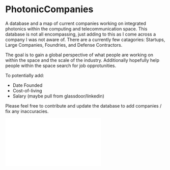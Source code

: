 # PhotonicCompanies
A database and a map of current companies working on integrated photonics within the computing and telecommunication space. This database is not all encompassing, just adding to this as I come across a company I was not aware of. There are a currently few catagories: Startups, Large Companies, Foundries, and Defense Contractors.

The goal is to gain a global perspective of what people are working on within the space and the scale of the industry. Additionally hopefully help people within the space search for job opprotunities. 

To potentially add: 
- Date Founded
- Cost-of-living
- Salary (maybe pull from glassdoor/linkedin) 

Please feel free to contribute and update the database to add companies / fix any inaccuracies. 

![alt text](CurrentCompanyMap.html)
